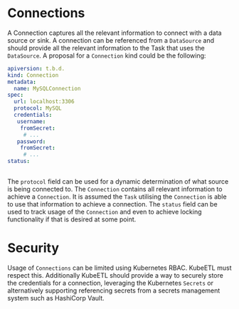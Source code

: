 # Connections

A Connection captures all the relevant information to connect with a data source or sink. A connection can be referenced from a `DataSource` and should provide all the relevant information to the Task that uses the `DataSource`. A proposal for a `Connection` kind could be the following:

```yml
apiversion: t.b.d.
kind: Connection
metadata:
  name: MySQLConnection
spec:
  url: localhost:3306
  protocol: MySQL
  credentials:
   username:
    fromSecret:
     # ...
   password:
    fromSecret:
     # ...
status:
  
```

The `protocol` field can be used for a dynamic determination of what source is being connected to. The `Connection` contains all relevant information to achieve a `Connection`. It is assumed the `Task` utilising the `Connection` is able to use that information to achieve a connection. The `status` field can be used to track usage of the `Connection` and even to achieve locking functionality if that is desired at some point.

# Security

Usage of `Connections` can be limited using Kubernetes RBAC. KubeETL must respect this. Additionally KubeETL should provide a way to securely store the credentials for a connection, leveraging the Kubernetes `Secrets` or alternatively supporting referencing secrets from a secrets management system such as HashiCorp Vault.
